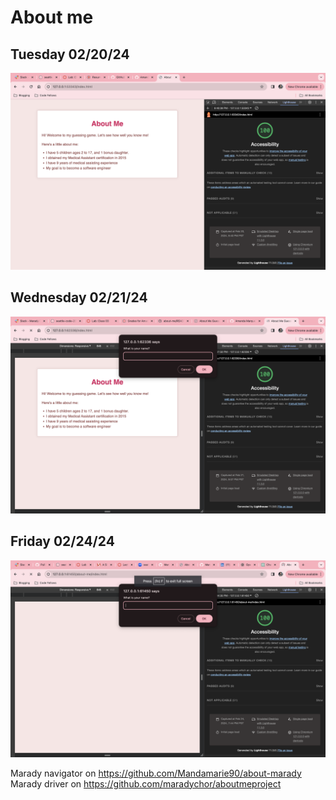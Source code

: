 # About me

## Tuesday 02/20/24

![lighthouse #1](./Images/Lighthouse.png)

## Wednesday 02/21/24
![lighthouse #2](./Images/Lighthouse2.png)

## Friday 02/24/24
![Lighthouse #3](./Images/Lighthouse3.png)

Marady navigator on https://github.com/Mandamarie90/about-marady
Marady driver on https://github.com/maradychor/aboutmeproject